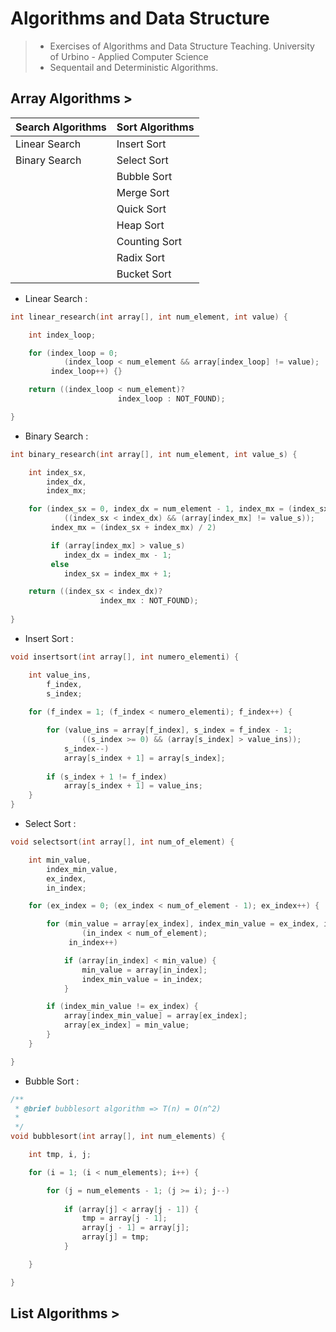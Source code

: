 # Algorithms and Data Structure 
> * Exercises of Algorithms and Data Structure Teaching. University of Urbino - Applied Computer Science
> * Sequentail and Deterministic Algorithms. 

## Array Algorithms > 
| Search Algorithms | Sort Algorithms |
|-------------------|-----------------|
| Linear Search     | Insert Sort     |
| Binary Search     | Select Sort     |
|                   | Bubble Sort     |
|                   | Merge Sort      |
|                   | Quick Sort      |
|                   | Heap Sort       |
|                   | Counting Sort   |
|                   | Radix Sort      |
|                   | Bucket Sort     |

* Linear Search : 
```C
int linear_research(int array[], int num_element, int value) {

    int index_loop;

    for (index_loop = 0; 
            (index_loop < num_element && array[index_loop] != value);
         index_loop++) {}

    return ((index_loop < num_element)? 
                        index_loop : NOT_FOUND);

}
```
* Binary Search : 
```C
int binary_research(int array[], int num_element, int value_s) {

    int index_sx,
        index_dx,
        index_mx;

    for (index_sx = 0, index_dx = num_element - 1, index_mx = (index_sx + index_dx) / 2;
            ((index_sx < index_dx) && (array[index_mx] != value_s));
         index_mx = (index_sx + index_mx) / 2)

         if (array[index_mx] > value_s)
            index_dx = index_mx - 1;
         else
            index_sx = index_mx + 1;

    return ((index_sx < index_dx)? 
                    index_mx : NOT_FOUND);
    
}
```
* Insert Sort : 
```C
void insertsort(int array[], int numero_elementi) {

    int value_ins,
        f_index,
        s_index;
    
    for (f_index = 1; (f_index < numero_elementi); f_index++) {

        for (value_ins = array[f_index], s_index = f_index - 1;
                ((s_index >= 0) && (array[s_index] > value_ins));
            s_index--)
            array[s_index + 1] = array[s_index];
        
        if (s_index + 1 != f_index)
            array[s_index + 1] = value_ins;
    }
}
```
* Select Sort : 
```C
void selectsort(int array[], int num_of_element) {

    int min_value,
        index_min_value,
        ex_index,
        in_index;

    for (ex_index = 0; (ex_index < num_of_element - 1); ex_index++) {

        for (min_value = array[ex_index], index_min_value = ex_index, in_index = ex_index + 1;
                (in_index < num_of_element);
             in_index++)

            if (array[in_index] < min_value) {
                min_value = array[in_index];
                index_min_value = in_index;
            }

        if (index_min_value != ex_index) {
            array[index_min_value] = array[ex_index];
            array[ex_index] = min_value;
        }
    }

}
```
* Bubble Sort : 
```C
/**
 * @brief bubblesort algorithm => T(n) = O(n^2)
 * 
 */
void bubblesort(int array[], int num_elements) {

    int tmp, i, j;

    for (i = 1; (i < num_elements); i++) {

        for (j = num_elements - 1; (j >= i); j--)
        
            if (array[j] < array[j - 1]) {
                tmp = array[j - 1];
                array[j - 1] = array[j];
                array[j] = tmp;
            }

    }

}
```

## List Algorithms > 

